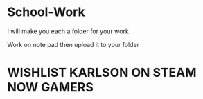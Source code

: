 # School-Work

<p>
  I will make you each a folder for your work
  </p>
  <p> Work on note pad then upload it to your folder</p>
  
  <h1> WISHLIST KARLSON ON STEAM NOW GAMERS </h1>
